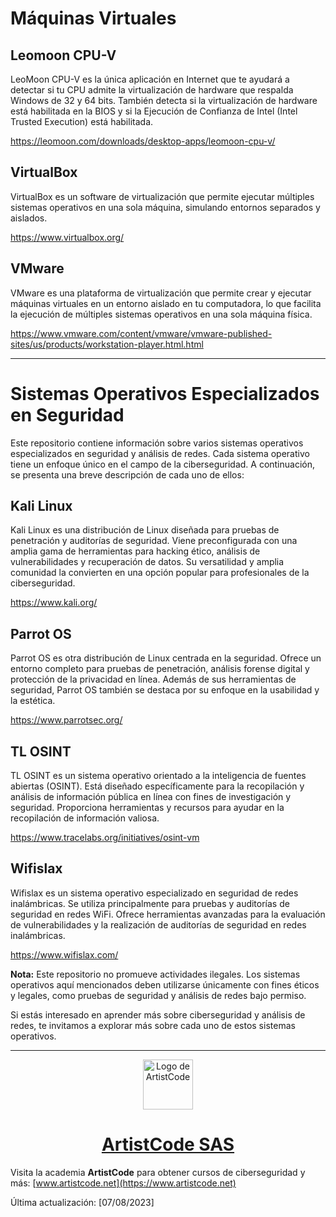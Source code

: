 # Máquinas Virtuales

## Leomoon CPU-V

LeoMoon CPU-V es la única aplicación en Internet que te ayudará a detectar si tu CPU admite la virtualización de hardware que respalda Windows de 32 y 64 bits. También detecta si la virtualización de hardware está habilitada en la BIOS y si la Ejecución de Confianza de Intel (Intel Trusted Execution) está habilitada.

https://leomoon.com/downloads/desktop-apps/leomoon-cpu-v/

## VirtualBox

VirtualBox es un software de virtualización que permite ejecutar múltiples sistemas operativos en una sola máquina, simulando entornos separados y aislados.

https://www.virtualbox.org/

## VMware

VMware es una plataforma de virtualización que permite crear y ejecutar máquinas virtuales en un entorno aislado en tu computadora, lo que facilita la ejecución de múltiples sistemas operativos en una sola máquina física.

https://www.vmware.com/content/vmware/vmware-published-sites/us/products/workstation-player.html.html

---
# Sistemas Operativos Especializados en Seguridad

Este repositorio contiene información sobre varios sistemas operativos especializados en seguridad y análisis de redes. Cada sistema operativo tiene un enfoque único en el campo de la ciberseguridad. A continuación, se presenta una breve descripción de cada uno de ellos:

## Kali Linux

Kali Linux es una distribución de Linux diseñada para pruebas de penetración y auditorías de seguridad. Viene preconfigurada con una amplia gama de herramientas para hacking ético, análisis de vulnerabilidades y recuperación de datos. Su versatilidad y amplia comunidad la convierten en una opción popular para profesionales de la ciberseguridad.

https://www.kali.org/

## Parrot OS

Parrot OS es otra distribución de Linux centrada en la seguridad. Ofrece un entorno completo para pruebas de penetración, análisis forense digital y protección de la privacidad en línea. Además de sus herramientas de seguridad, Parrot OS también se destaca por su enfoque en la usabilidad y la estética.

https://www.parrotsec.org/

## TL OSINT

TL OSINT es un sistema operativo orientado a la inteligencia de fuentes abiertas (OSINT). Está diseñado específicamente para la recopilación y análisis de información pública en línea con fines de investigación y seguridad. Proporciona herramientas y recursos para ayudar en la recopilación de información valiosa.

https://www.tracelabs.org/initiatives/osint-vm

## Wifislax

Wifislax es un sistema operativo especializado en seguridad de redes inalámbricas. Se utiliza principalmente para pruebas y auditorías de seguridad en redes WiFi. Ofrece herramientas avanzadas para la evaluación de vulnerabilidades y la realización de auditorías de seguridad en redes inalámbricas.

https://www.wifislax.com/

**Nota:** Este repositorio no promueve actividades ilegales. Los sistemas operativos aquí mencionados deben utilizarse únicamente con fines éticos y legales, como pruebas de seguridad y análisis de redes bajo permiso.

Si estás interesado en aprender más sobre ciberseguridad y análisis de redes, te invitamos a explorar más sobre cada uno de estos sistemas operativos.

---
<div align="center">
  <a href="https://www.artistcode.net/tienda">
    <img src="https://static.wixstatic.com/media/a657f9_572e46a09f9d4549919a5dfd3c4051b2~mv2.png/v1/fill/w_65,h_65,al_c,q_85,usm_0.66_1.00_0.01,enc_auto/Artistcode%20Logo%202023_Mesa%20de%20trabajo%201%20copia%205.png" alt="Logo de ArtistCode" width="80"/>
  </a>
  <h1 align="center">
  <a href="https://www.artistcode.net/tienda">
    ArtistCode SAS
  </a>
</h1>
</div>

Visita la academia **ArtistCode** para obtener cursos de ciberseguridad y más: [www.artistcode.net](https://www.artistcode.net)

Última actualización: [07/08/2023]
